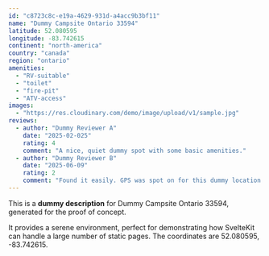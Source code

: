 ```yaml
---
id: "c8723c8c-e19a-4629-931d-a4acc9b3bf11"
name: "Dummy Campsite Ontario 33594"
latitude: 52.080595
longitude: -83.742615
continent: "north-america"
country: "canada"
region: "ontario"
amenities:
  - "RV-suitable"
  - "toilet"
  - "fire-pit"
  - "ATV-access"
images:
  - "https://res.cloudinary.com/demo/image/upload/v1/sample.jpg"
reviews:
  - author: "Dummy Reviewer A"
    date: "2025-02-025"
    rating: 4
    comment: "A nice, quiet dummy spot with some basic amenities."
  - author: "Dummy Reviewer B"
    date: "2025-06-09"
    rating: 2
    comment: "Found it easily. GPS was spot on for this dummy location."
---
```


This is a **dummy description** for Dummy Campsite Ontario 33594, generated for the proof of concept.

It provides a serene environment, perfect for demonstrating how SvelteKit can handle a large number of static pages. The coordinates are 52.080595, -83.742615.
